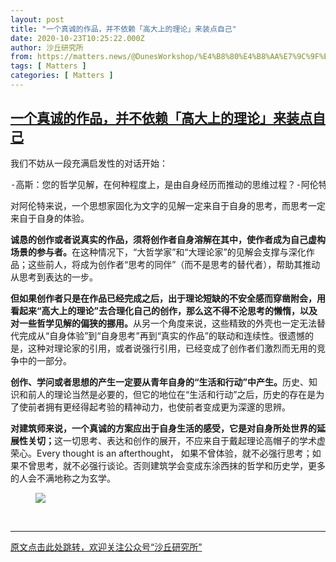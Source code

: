 ```yaml
---
layout: post
title: "一个真诚的作品，并不依赖「高大上的理论」来装点自己"
date: 2020-10-23T10:25:22.000Z
author: 沙丘研究所
from: https://matters.news/@DunesWorkshop/%E4%B8%80%E4%B8%AA%E7%9C%9F%E8%AF%9A%E7%9A%84%E4%BD%9C%E5%93%81-%E5%B9%B6%E4%B8%8D%E4%BE%9D%E8%B5%96-%E9%AB%98%E5%A4%A7%E4%B8%8A%E7%9A%84%E7%90%86%E8%AE%BA-%E6%9D%A5%E8%A3%85%E7%82%B9%E8%87%AA%E5%B7%B1-bafyreibn6yq26hfmgla6ru5dqvljf25uqljpdorsgt56ycuxqfuffti5uq
tags: [ Matters ]
categories: [ Matters ]
---
```

<!--1603448722000-->
[一个真诚的作品，并不依赖「高大上的理论」来装点自己](https://matters.news/@DunesWorkshop/%E4%B8%80%E4%B8%AA%E7%9C%9F%E8%AF%9A%E7%9A%84%E4%BD%9C%E5%93%81-%E5%B9%B6%E4%B8%8D%E4%BE%9D%E8%B5%96-%E9%AB%98%E5%A4%A7%E4%B8%8A%E7%9A%84%E7%90%86%E8%AE%BA-%E6%9D%A5%E8%A3%85%E7%82%B9%E8%87%AA%E5%B7%B1-bafyreibn6yq26hfmgla6ru5dqvljf25uqljpdorsgt56ycuxqfuffti5uq)
------

<div>
<p>我们不妨从一段充满启发性的对话开始：</p><pre class="ql-syntax">-高斯：您的哲学见解，在何种程度上，是由自身经历而推动的思维过程？-阿伦特：我不相信任何思考过程可以脱离于自身经验。换句话说，每个想法都是“后知的”，它们都是根据某些事件建立的思索。（That is, every thought is an afterthought, a thought on some matter.）我自己就生活在一个现代性的社会，显然，我的个人体验也都是关于这个现代社会的。这一点本也被许多其他思想家提出来过。——1964年，汉娜·阿伦特与昆特·高斯（Gunter Gaus）的对谈，题为 What Remains? 中译：沙丘研究所</pre><p>对阿伦特来说，一个思想家固化为文字的见解一定来自于自身的思考，而思考一定来自于自身的体验。</p><p><strong>诚恳的创作或者说真实的作品，须将创作者自身溶解在其中，使作者成为自己虚构场景的参与者。</strong>在这种情况下，“大哲学家”和“大理论家”的见解会支撑与深化作品；这些前人，将成为创作者“思考的同伴”（而不是思考的替代者），帮助其推动从思考到表达的一步。</p><p><strong>但如果创作者只是在作品已经完成之后，出于理论短缺的不安全感而穿凿附会，用看起来“高大上的理论”去合理化自己的创作，那么这不得不沦思考的懒惰，以及对一些哲学见解的偏狭的挪用。</strong>从另一个角度来说，这些精致的外壳也一定无法替代完成从“自身体验”到“自身思考”再到“真实的作品”的联动和连续性。很遗憾的是，这种对理论家的引用，或者说强行引用，已经变成了创作者们激烈而无用的竞争中的一部分。</p><p><strong>创作、学问或者思想的产生一定要从青年自身的“生活和行动”中产生。</strong>历史、知识和前人的理论当然是必要的，但它的地位在“生活和行动”之后，历史的存在是为了使前者拥有更经得起考验的精神动力，也使前者变成更为深邃的思辨。</p><p><strong>对建筑师来说，一个真诚的方案应出于自身生活的感受，它是对自身所处世界的延展性关切；</strong>这一切思考、表达和创作的展开，不应来自于戴起理论高帽子的学术虚荣心。Every thought is an afterthought， 如果不曾体验，就不必强行思考；如果不曾思考，就不必强行谈论。否则建筑学会变成东涂西抹的哲学和历史学，更多的人会不满地称之为玄学。</p><figure class="image"><img src="https://assets.matters.news/embed/c66ad97f-f0b1-42ee-b965-2f32f7ca4302.jpeg" data-asset-id="c66ad97f-f0b1-42ee-b965-2f32f7ca4302" referrerpolicy="no-referrer"><figcaption><span></span></figcaption></figure><p><br></p><hr><p><a href="https://mp.weixin.qq.com/s?__biz=MzU3Mjk1ODAxOQ==&mid=2247486929&idx=1&sn=37912b42d8425dc9fed1c2d7c26faabd&chksm=fcc9b9fdcbbe30eb4295dcf5fe6b74f42f2162bb59d6882b7538da4f7eba1f18de5fd4a14316&token=1051706921&lang=zh_CN#rd" target="_blank">原文点击此处跳转，欢迎关注公众号“沙丘研究所”</a></p>
</div>
